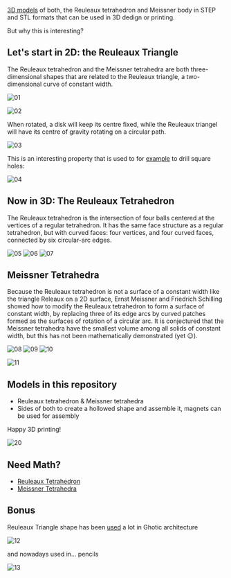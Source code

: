 [3D models](https://github.com/wmahfoudh/reuleaux-meissner-body/tree/main/shapes) of both, the Reuleaux tetrahedron and Meissner body in STEP and STL formats that can be used in 3D dedign or printing.

But why this is interesting?

## Let's start in 2D: the Reuleaux Triangle
The Reuleaux tetrahedron and the Meissner tetrahedra are both three-dimensional shapes that are related to the Reuleaux triangle, a two-dimensional curve of constant width.

![01](https://raw.githubusercontent.com/wmahfoudh/reuleaux-meissner-body/main/images/01.gif)

![02](https://raw.githubusercontent.com/wmahfoudh/reuleaux-meissner-body/main/images/02.gif)

When rotated, a disk will keep its centre fixed, while the Reuleaux triangel will have its centre of gravity rotating on a circular path.

![03](https://raw.githubusercontent.com/wmahfoudh/reuleaux-meissner-body/main/images/03.gif)

This is an interesting property that is used to for [example](https://youtu.be/rjckF0-VeGI?si=80X_A6ezqKm5zJnR) to drill square holes:

![04](https://raw.githubusercontent.com/wmahfoudh/reuleaux-meissner-body/main/images/04.gif)

## Now in 3D: The Reuleaux Tetrahedron
The Reuleaux tetrahedron is the intersection of four balls centered at the vertices of a regular tetrahedron. It has the same face structure as a regular tetrahedron, but with curved faces: four vertices, and four curved faces, connected by six circular-arc edges.

![05](https://raw.githubusercontent.com/wmahfoudh/reuleaux-meissner-body/main/images/05.svg)
![06](https://raw.githubusercontent.com/wmahfoudh/reuleaux-meissner-body/main/images/06.svg)
![07](https://raw.githubusercontent.com/wmahfoudh/reuleaux-meissner-body/main/images/07.gif)

## Meissner Tetrahedra
Because the Reuleaux tetrahedron is not a surface of a constant width like the triangle Releaux on a 2D surface, Ernst Meissner and Friedrich Schilling showed how to modify the Reuleaux tetrahedron to form a surface of constant width, by replacing three of its edge arcs by curved patches formed as the surfaces of rotation of a circular arc. It is conjectured that the Meissner tetrahedra have the smallest volume among all solids of constant width, but this has not been mathematically demonstrated (yet 😉).

![08](https://raw.githubusercontent.com/wmahfoudh/reuleaux-meissner-body/main/images/08.svg)
![09](https://raw.githubusercontent.com/wmahfoudh/reuleaux-meissner-body/main/images/09.gif)
![10](https://raw.githubusercontent.com/wmahfoudh/reuleaux-meissner-body/main/images/10.gif)

![11](https://raw.githubusercontent.com/wmahfoudh/reuleaux-meissner-body/main/images/11.gif)

## Models in this repository
- Reuleaux tetrahedron & Meissner tetrahedra
- Sides of both to create a hollowed shape and assemble it, magnets can be used for assembly

Happy 3D printing!

![20](https://raw.githubusercontent.com/wmahfoudh/reuleaux-meissner-body/main/images/20.png)

## Need Math?
- [Reuleaux Tetrahedron](https://mathworld.wolfram.com/ReuleauxTetrahedron.html)
- [Meissner Tetrahedra](https://mathworld.wolfram.com/MeissnerTetrahedra.html)

## Bonus

Reuleaux Triangle shape has been [used](https://www.google.com/search?q=reuleaux+triangle+use+in+ghotic+architecture&tbm=isch) a lot in Ghotic architecture

![12](https://raw.githubusercontent.com/wmahfoudh/reuleaux-meissner-body/main/images/12.png)

and nowadays used in... pencils

![13](https://raw.githubusercontent.com/wmahfoudh/reuleaux-meissner-body/main/images/13.png)
